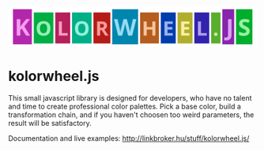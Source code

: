 ![KolorWheel.js](.github/header.png)

kolorwheel.js
=============

This small javascript library is designed for developers,
who have no talent and time to create
professional color palettes.
Pick a base color,
build a transformation chain,
and if you haven't choosen too weird parameters,
the result will be satisfactory.

Documentation and live examples: http://linkbroker.hu/stuff/kolorwheel.js/
